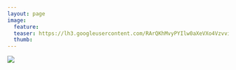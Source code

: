 ```yaml
---
layout: page
image:
  feature:
  teaser: https://lh3.googleusercontent.com/RArQKhMvyPYIlw0aXeVXo4Vzvvi8zzxeUJg0Fgopq-U=w245-h184-no
  thumb:
---
```


![](https://lh3.googleusercontent.com/ZMN0OtN5BoDgXu7juulfi9v2bNqC4ttcgXkbfrG8CZs=w800)

